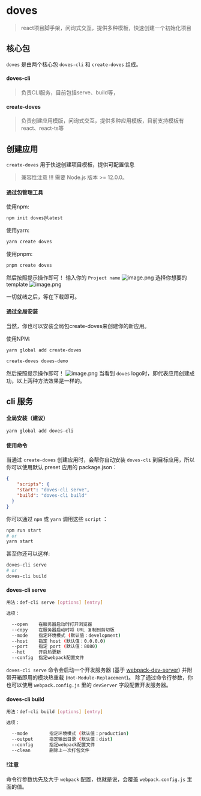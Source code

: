 # doves

> react项目脚手架，问询式交互，提供多种模板，快速创建一个初始化项目
## 核心包

`doves` 是由两个核心包 `doves-cli` 和 `create-doves` 组成。

#### doves-cli

> 负责CLI服务，目前包括serve、build等，

#### create-doves

> 负责创建应用模版，问询式交互，提供多种应用模板，目前支持模板有react、react-ts等

## 创建应用

`create-doves` 用于快速创建项目模板，提供可配置信息

> 兼容性注意 !!!
 需要 Node.js 版本 >= 12.0.0。


#### 通过包管理工具

使用npm:
```bash
npm init doves@latest
```

使用yarn:
```bash
yarn create doves
```

使用pnpm:
```bash
pnpm create doves
```
然后按照提示操作即可！
输入你的 `Project name`
![image.png](https://p1-juejin.byteimg.com/tos-cn-i-k3u1fbpfcp/9623f5940f864eefa0f3bfab7d248c4f~tplv-k3u1fbpfcp-watermark.image?)
选择你想要的 template
![image.png](https://p6-juejin.byteimg.com/tos-cn-i-k3u1fbpfcp/2e07f4ffd76746a08e64a79a6962bbf4~tplv-k3u1fbpfcp-watermark.image?)


一切就绪之后，等在下载即可。

#### 通过全局安装

当然，你也可以安装全局包create-doves来创建你的新应用。



使用NPM:
```bash
yarn global add create-doves

create-doves doves-demo
```

然后按照提示操作即可！
![image.png](https://p1-juejin.byteimg.com/tos-cn-i-k3u1fbpfcp/1ab7b1cea60c4f89887b20da998e88aa~tplv-k3u1fbpfcp-watermark.image?)
当看到 `doves` logo时，即代表应用创建成功，以上两种方法效果是一样的。


## cli 服务

#### 全局安装（建议）

```bash
yarn global add doves-cli
```

#### 使用命令

当通过 `create-doves` 创建应用时，会帮你自动安装 `doves-cli` 到目标应用，所以你可以使用默认 preset 应用的 package.json：

```json
{
	"scripts": {
    "start": "doves-cli serve",
    "build": "doves-cli build"
  }
}
```

你可以通过 `npm` 或 `yarn` 调用这些 `script` ：

```bash
npm run start
# or
yarn start
```

甚至你还可以这样:

```bash
doves-cli serve
# or
doves-cli build
```

#### doves-cli serve

```bash
用法：def-cli serve [options] [entry]

选项：

  --open    在服务器启动时打开浏览器
  --copy    在服务器启动时将 URL 复制到剪切版
  --mode    指定环境模式 (默认值：development)
  --host    指定 host (默认值：0.0.0.0)
  --port    指定 port (默认值：8080)
  --hot     开启热更新
  --config  指定webpack配置文件
```

`doves-cli serve` 命令会启动一个开发服务器 (基于 [webpack-dev-server](https://github.com/webpack/webpack-dev-server)) 并附带开箱即用的模块热重载 (`Hot-Module-Replacement`)。
除了通过命令行参数，你也可以使用 `webpack.config.js` 里的 `devServer` 字段配置开发服务器。

#### doves-cli build

```bash
用法：def-cli build [options] [entry]

选项：

  --mode        指定环境模式 (默认值：production)
  --output      指定输出目录 (默认值：dist)
  --config      指定webpack配置文件
  --clean       删除上一次打包文件
```

#### !注意

命令行参数优先及大于 `webpack` 配置，也就是说，会覆盖 `webpack.config.js` 里面的值。